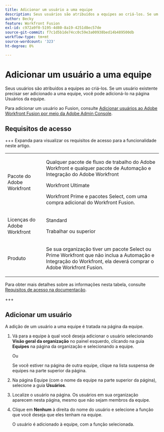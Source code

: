 ```yaml
---
title: Adicionar um usuário a uma equipe
description: Seus usuários são atribuídos a equipes ao criá-los. Se um usuário existente precisar ser adicionado a uma equipe, você pode adicioná-lo na página Usuários da equipe.
author: Becky
feature: Workfront Fusion
exl-id: c972a9f0-5195-4d80-8a19-4251d8ec57de
source-git-commit: f7c1d5b1de74cc0c59e3a00938bed14b489500db
workflow-type: tm+mt
source-wordcount: '323'
ht-degree: 0%

---
```


# Adicionar um usuário a uma equipe

Seus usuários são atribuídos a equipes ao criá-los. Se um usuário existente precisar ser adicionado a uma equipe, você pode adicioná-lo na página Usuários da equipe.

Para adicionar um usuário ao Fusion, consulte [Adicionar usuários ao Adobe Workfront Fusion por meio da Adobe Admin Console](/help/workfront-fusion/set-up-and-manage-workfront-fusion/set-up-and-manage-orgs-and-teams/set-up-orgs-teams-and-users/add-fusion-users-admin-console.md).

## Requisitos de acesso

+++ Expanda para visualizar os requisitos de acesso para a funcionalidade neste artigo.

<table style="table-layout:auto">
 <col> 
 <col> 
 <tbody> 
  <tr> 
   <td role="rowheader">Pacote do Adobe Workfront</td> 
   <td> <p>Qualquer pacote de fluxo de trabalho do Adobe Workfront e qualquer pacote de Automação e Integração do Adobe Workfront</p><p>Workfront Ultimate</p><p>Workfront Prime e pacotes Select, com uma compra adicional do Workfront Fusion.</p> </td> 
  </tr> 
  <tr data-mc-conditions=""> 
   <td role="rowheader">Licenças do Adobe Workfront</td> 
   <td> <p>Standard</p><p>Trabalhar ou superior</p> </td> 
  </tr> 
  <tr> 
   <td role="rowheader">Produto</td> 
   <td>
   <p>Se sua organização tiver um pacote Select ou Prime Workfront que não inclua a Automação e Integração do Workfront, ela deverá comprar o Adobe Workfront Fusion.</li></ul>
   </td> 
  </tr>
 </tbody> 
</table>

Para obter mais detalhes sobre as informações nesta tabela, consulte [Requisitos de acesso na documentação](/help/workfront-fusion/references/licenses-and-roles/access-level-requirements-in-documentation.md).

+++

## Adicionar um usuário

A adição de um usuário a uma equipe é tratada na página da equipe.

1. Vá para a equipe à qual você deseja adicionar o usuário selecionando **Visão geral da organização** no painel esquerdo, clicando na guia **Equipes** na página da organização e selecionando a equipe.

   Ou

   Se você estiver na página de outra equipe, clique na lista suspensa de equipes na parte superior da página.

1. Na página Equipe (com o nome da equipe na parte superior da página), selecione a guia **Usuários**.
1. Localize o usuário na página. Os usuários em sua organização aparecem nesta página, mesmo que não sejam membros da equipe.
1. Clique em **Nenhum** à direita do nome do usuário e selecione a função que você deseja que eles tenham na equipe.

   O usuário é adicionado à equipe, com a função selecionada.
